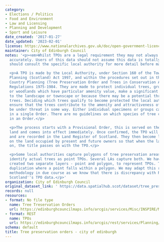 ```yaml
---
category:
- Elections / Politics
- Food and Environment
- Law and Licensing
- Planning and Development
- Sport and Leisure
date_created: '2017-01-27'
date_updated: '2023-02-01'
license: https://www.nationalarchives.gov.uk/doc/open-government-licence/version/3/
maintainer: City of Edinburgh Council
notes: '<p><em>Whilst TPOs are a legal requirement they may not always be digitised
  accurately. Users of this data should not assume this data is totally accurate and
  should consult the specific local authority for more detail before making any decisions</em></p>

  <p>A TPO is made by the Local Authority, under Section 160 of the Town and Country
  Planning (Scotland) Act 1997, and within the procedures set out in the Town and
  Country Planning (Tree Preservation Order and Trees in Conservation Areas) (Scotland)
  Regulations 1975-1984. They are made to protect individual trees, groups of trees
  or woodlands which have particular amenity value, make a significant contribution
  to the landscape or townscape or because there may be a potential threat to the
  trees. Deciding which trees qualify to become protected the local authority must
  ensure that the trees contribute to the amenity and attractiveness of an area and
  be under threat in some way. Either individual specimens or groups can be protected
  in a single Order. There are no guidelines on which species of tree can be included
  in an Order.</p>

  <p>The process starts with a Provisional Order, this is served on the owner of the
  land and comes into effect immediately. Once confirmed, the TPO will remain indefinitely
  and are recorded in the Land Register of Scotland. They then become legal burdens
  on the land occupied by present and future owners so that when the land is sold
  on, the title passes on with the TPO.</p>

  <p>Some local authorities capture polygons of tree preservation areas. Others will
  identify actual trees as point TPOs. Several LAs capture both. We have initially
  created two separate layers - point and polygon, to represent TPOs. This may show
  duplication where a point falls within a polygon. We may adapt this rationale and
  methodology in due course as we know that there is discrepancy with Registers of
  Scotland''s TPO data.</p>'
organization: City of Edinburgh Council
original_dataset_link: ' https://data.spatialhub.scot/dataset/tree_preservation_orders-ce'
records: null
resources:
- format: No file type
  name: Tree Treservation Orders
  url: https://edinburghcouncilmaps.info/arcgis/services/Misc/INSPIRE/MapServer/WFSServer?
- format: REST
  name: TPOs
  url: https://edinburghcouncilmaps.info/arcgis/rest/services/Planning/Planning/MapServer/7
schema: default
title: Tree preservation orders - city of edinburgh
---
```

